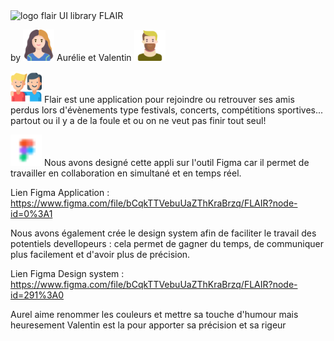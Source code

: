 <img src="./image/flair.png" alt="logo flair"> 
UI library FLAIR

 by <img src="./image/aurel.png" width="50px" alt="aurel"> Aurélie et Valentin <img src= "./image/val.png" width="50px" alt="valentin"> 
 
  <img src="./image/smiles.png" width="50px" alt="amis"> Flair est une application pour rejoindre ou retrouver ses amis perdus lors d'évènements type festivals, concerts, compétitions sportives... partout ou il y a de la foule et ou on ne veut pas finir tout seul!  


 <img src="./image/figma.png" width="50px">
 Nous avons designé cette appli sur l'outil Figma car il permet de travailler en collaboration en simultané et en temps réel.
 
 Lien Figma Application : https://www.figma.com/file/bCqkTTVebuUaZThKraBrzq/FLAIR?node-id=0%3A1
 
 Nous avons également crée le design system afin de faciliter le travail des potentiels devellopeurs : cela permet de gagner du temps, de communiquer plus facilement et d'avoir plus de précision.
 
Lien Figma Design system : https://www.figma.com/file/bCqkTTVebuUaZThKraBrzq/FLAIR?node-id=291%3A0


Aurel aime renommer les couleurs et mettre sa touche d'humour mais heuresement Valentin est la pour apporter sa précision et sa rigeur


 
